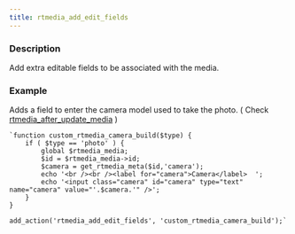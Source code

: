 ```yaml
---
title: rtmedia_add_edit_fields
---
```


### Description


Add extra editable fields to be associated with the media.


### Example


Adds a field to enter the camera model used to take the photo. ( Check [rtmedia_after_update_media](https://rtcamp.com/rtmedia/docs/developer/rtmedia-hooks/rtmedia_after_update_media/) )


    
    `function custom_rtmedia_camera_build($type) {
        if ( $type == 'photo' ) {
            global $rtmedia_media;
            $id = $rtmedia_media->id;
            $camera = get_rtmedia_meta($id,'camera');
            echo '<br /><br /><label for="camera">Camera</label>  ';
            echo '<input class="camera" id="camera" type="text" name="camera" value="'.$camera.'" />';
        }
    }
    
    add_action('rtmedia_add_edit_fields', 'custom_rtmedia_camera_build');`
